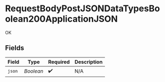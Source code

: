 # RequestBodyPostJSONDataTypesBoolean200ApplicationJSON

OK


## Fields

| Field              | Type               | Required           | Description        |
| ------------------ | ------------------ | ------------------ | ------------------ |
| `json`             | *Boolean*          | :heavy_check_mark: | N/A                |
